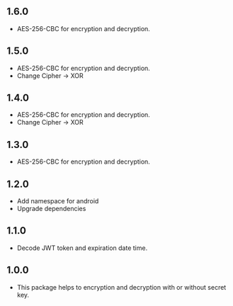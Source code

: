 ## 1.6.0

* AES-256-CBC for encryption and decryption.

## 1.5.0

* AES-256-CBC for encryption and decryption.
* Change Cipher -> XOR

## 1.4.0

* AES-256-CBC for encryption and decryption.
* Change Cipher -> XOR

## 1.3.0

* AES-256-CBC for encryption and decryption.

## 1.2.0

* Add namespace for android
* Upgrade dependencies

## 1.1.0

* Decode JWT token and expiration date time.

## 1.0.0

* This package helps to encryption and decryption with or without secret key.
